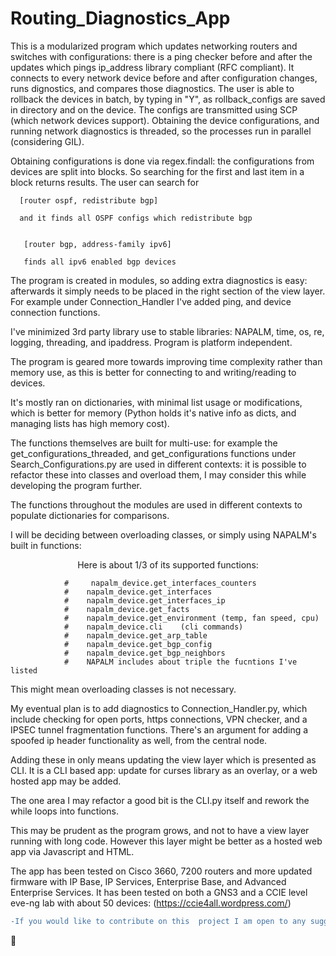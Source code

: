 



# Routing_Diagnostics_App


This is a modularized program which updates networking routers and switches with configurations: there is a ping checker before and after the updates which pings ip_address library compliant (RFC compliant).  It connects to every network device before and after configuration changes, runs dignostics, and compares those diagnostics. 
The user is able to rollback the devices in batch, by typing in "Y", as rollback_configs are saved in directory and on the device. The configs
are transmitted using SCP (which network devices support). Obtaining the device configurations, and running network diagnostics is threaded,
so the processes run in parallel (considering GIL). 

Obtaining configurations is done via regex.findall: the configurations from devices are split into blocks. So searching for the first and last item in a block returns results. The user can search for  

     
      [router ospf, redistribute bgp]  
      
      and it finds all OSPF configs which redistribute bgp
 
       
       [router bgp, address-family ipv6]  
      
       finds all ipv6 enabled bgp devices





    
The program is created in modules, so adding extra diagnostics is easy: afterwards it simply needs to be placed in the right section of the view layer. For example under Connection_Handler I've added ping, and device connection functions.



I've minimized 3rd party library use to stable libraries: NAPALM, time, os, re, logging, threading, and ipaddress.
Program is platform independent.

The program is geared more towards improving time complexity rather than memory use, as this is better for connecting to and writing/reading to devices.

It's mostly ran on dictionaries, with minimal list usage or modifications, which is better for memory (Python holds it's native info as dicts, and managing lists has high memory cost).


The functions themselves are built for multi-use: for example the get_configurations_threaded, and get_configurations functions under Search_Configurations.py
are used in different contexts: it is possible to refactor these into classes and overload them, I may consider this while developing the program further.

The functions throughout the modules are used in different contexts to populate dictionaries for comparisons. 

I will be deciding between overloading classes, or simply using NAPALM's built in functions: 
<p align="center">
Here is about 1/3 of its supported functions:  
  
                #     napalm_device.get_interfaces_counters  
                #    napalm_device.get_interfaces  
                #    napalm_device.get_interfaces_ip  
                #    napalm_device.get_facts  
                #    napalm_device.get_environment (temp, fan speed, cpu)  
                #    napalm_device.cli    (cli commands)  
                #    napalm_device.get_arp_table  
                #    napalm_device.get_bgp_config  
                #    napalm_device.get_bgp_neighbors  
                #    NAPALM includes about triple the fucntions I've listed  
                
</p>
This might mean overloading classes is not necessary.

My eventual plan is to add diagnostics to Connection_Handler.py, which include checking for open ports, https connections, VPN checker, and a IPSEC tunnel fragmentation functions. There's an argument for adding a spoofed ip header functionality as well, from the central node.

Adding these in only means updating the view layer which is presented as CLI.
It is a CLI based app: update for curses library as an overlay, or a web hosted app may be added.

The one area I may refactor a good bit is the CLI.py itself and rework the while loops into functions.


This may be prudent as the program grows, and not to have a view layer running with long code. However this layer might be better as a hosted web app via Javascript and HTML.



The app has been tested on Cisco 3660, 7200 routers  and more updated firmware with IP Base, IP Services, Enterprise Base, and Advanced Enterprise Services. It has been tested on both a GNS3 and a CCIE level eve-ng lab with about 50 devices:  (https://ccie4all.wordpress.com/)


```diff
-If you would like to contribute on this  project I am open to any suggestions, and collaboration.
```


🤗
